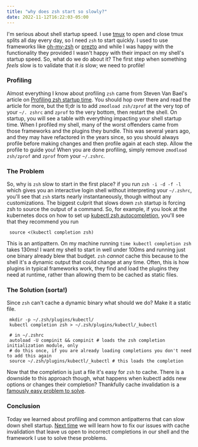 ```yaml
---
title: "why does zsh start so slowly?"
date: 2022-11-12T16:22:03-05:00
---
```


I'm serious about shell startup speed. I use [tmux](https://github.com/tmux/tmux) to open and
close tmux splits all day every day, so I need `zsh` to start quickly. I used to use frameworks
like [oh-my-zsh](https://ohmyz.sh/) or [prezto](https://github.com/sorin-ionescu/prezto) and
while I was happy with the functionality they provided I wasn't happy with their impact on my
shell's startup speed. So, what do we do about it? The first step when something _feels_ slow is
to validate that it _is_ slow; we need to profile!

### Profiling

Almost everything I know about profiling `zsh` came from Steven Van Bael's article on [Profiling zsh
startup time](https://stevenvanbael.com/profiling-zsh-startup). You should hop over there and read
the article for more, but the tl;dr is to add `zmodload zsh/zprof` at the very top of your `~/.
zshrc` and `zprof` to the very bottom, then restart the shell. On startup, you will see a table with
everything impacting your shell startup time. When I profiled my shell, many of the worst offenders
came from those frameworks and the plugins they bundle. This was several years ago, and they may
have refactored in the years since, so you should always profile before making changes and then
profile again at each step. Allow the profile to guide you! When you are done profiling, simply
remove `zmodload zsh/zprof` and `zprof` from your `~/.zshrc`.

### The Problem

So, why is `zsh` slow to start in the first place? if you run `zsh -i -d -f -l` which gives you an
interactive login shell without interpreting your `~/.zshrc`, you'll see that `zsh` starts nearly
instantaneously, though without any customizations. The biggest culprit that slows down `zsh`
startup is forcing zsh to source the output of a command. So, for example, if you look at the
kubernetes docs on how to set up [kubectl zsh
autocompletion](https://kubernetes.io/docs/tasks/tools/included/optional-kubectl-configs-zsh/),
you'll see that they recommend you run

```shell
 source <(kubectl completion zsh) 
```

This is an antipattern. On my machine running `time kubectl completion zsh` takes 130ms! I want my
shell to start in well under 100ms and running just one binary already blew that budget. `zsh`
_cannot_ cache this because to the shell it's a dynamic output that could change at any time.
Often, this is how plugins in typical frameworks work, they find and load the plugins they need
at runtime, rather than allowing them to be cached as static files.

### The Solution (sorta!)

Since `zsh` can't cache a dynamic binary what should we do? Make it a static file.

```shell
 mkdir -p ~/.zsh/plugins/kubectl/
 kubectl completion zsh > ~/.zsh/plugins/kubectl/_kubectl
 
 # in ~/.zshrc
 autoload -U compinit && compinit # loads the zsh completion initialization module, only 
 # do this once, if you are already loading completions you don't need to add this again
 source ~/.zsh/plugins/kubectl/_kubectl # this loads the completion
```

Now that the completion is just a file it's easy for `zsh` to cache. There is a downside to this
approach though, what happens when kubectl adds new options or changes their completion? Thankfully
cache invalidation is a [famously easy problem to
solve](https://twitter.com/codinghorror/status/506010907021828096).

### Conclusion

Today we learned about profiling and common antipatterns that can slow down shell startup. [Next
time](../home-manager-the-best-zsh-framework) we will learn how to fix our issues with cache 
invalidation that leave us open to incorrect
completions in our shell and the framework I use to solve these problems.
